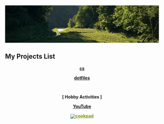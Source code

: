 <p align="center">
    <img src="png/background.png" />
</p>

## **My Projects List**

<p align="center"><a href="https://shingokumada.github.io/decimal-to-binary/"><b>cs</b></a></p>

<p align="center"><a href="https://shingokumada.github.io/.dotfiles/"><b>dotfiles</b></a></p>

<br>

<p align="center"><b>[ Hobby Activities ]</b></p>

<p align="center"><a href="https://youtube.com/@user-nr5ck5yt8c?feature=shared)/"><b>YouTube</b></a></p>

<p align="center"><a target="_blank" href="https://cookpad.com"><img style="border: 0px; vertical-align: middle;" src="https://img3.cookpad.com/image/link/cpicon.gif" /></a><a style="color:#7d940a;font-weight:600;" target="_blank" href="https://cookpad.com/recipe/7865085"><b>cookpad</b></a></p>
